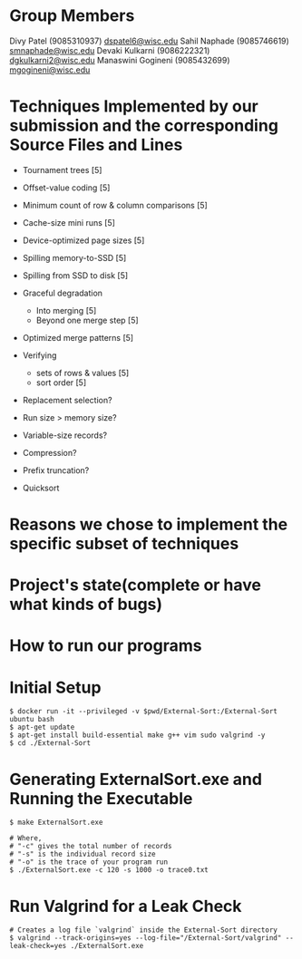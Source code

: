 # Group Members
Divy Patel (9085310937) dspatel6@wisc.edu
Sahil Naphade (9085746619) smnaphade@wisc.edu
Devaki Kulkarni (9086222321) dgkulkarni2@wisc.edu
Manaswini Gogineni (9085432699) mgogineni@wisc.edu 

# Techniques Implemented by our submission and the corresponding Source Files and Lines

- Tournament trees [5]
- Offset-value coding [5]
- Minimum count of row & column comparisons [5]
- Cache-size mini runs [5]
- Device-optimized page sizes [5]
- Spilling memory-to-SSD [5]
- Spilling from SSD to disk [5]
- Graceful degradation
  - Into merging [5]
  - Beyond one merge step [5]
- Optimized merge patterns [5]
- Verifying
  - sets of rows & values [5]
  - sort order [5]

- Replacement selection?
- Run size > memory size?
- Variable-size records?
- Compression?
- Prefix truncation?
- Quicksort


# Reasons we chose to implement the specific subset of techniques 
# Project's state(complete or have what kinds of bugs) 
# How to run our programs

# Initial Setup
```
$ docker run -it --privileged -v $pwd/External-Sort:/External-Sort ubuntu bash
$ apt-get update
$ apt-get install build-essential make g++ vim sudo valgrind -y
$ cd ./External-Sort
```

# Generating ExternalSort.exe and Running the Executable
```
$ make ExternalSort.exe

# Where,
# "-c" gives the total number of records
# "-s" is the individual record size
# "-o" is the trace of your program run
$ ./ExternalSort.exe -c 120 -s 1000 -o trace0.txt
```

# Run Valgrind for a Leak Check
```
# Creates a log file `valgrind` inside the External-Sort directory
$ valgrind --track-origins=yes --log-file="/External-Sort/valgrind" --leak-check=yes ./ExternalSort.exe
```